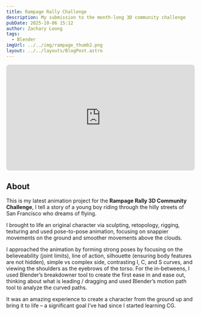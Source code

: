 ```yaml
---
title: Rampage Rally Challenge
description: My submission to the month-long 3D community challenge
pubDate: 2025-10-06 15:12
author: Zachary Leong
tags:
  - Blender
imgUrl: ../../img/rampage_thumb2.png
layout: ../../layouts/BlogPost.astro
---
```

<div style="aspect-ratio:16/9;max-width:700px;margin:auto;">
  <iframe
    src="https://player.vimeo.com/video/1124951489?background=1&autoplay=1&muted=1&byline=1&loop=1"
    width="100%"
    height="100%"
    frameborder="0"
    allow="autoplay; fullscreen"
    allowfullscreen
    title="Rampage Rally Challenge Demo"
    style="width:100%;height:100%;border-radius:8px;"
  ></iframe>
</div>

## About

This is my latest animation project for the **Rampage Rally 3D Community Challenge**, I tell a story of a young boy riding through the hilly streets of San Francisco who dreams of flying. 

I brought to life an original character via sculpting, retopology, rigging, texturing and used pose-to-pose animation, focusing on snappier movements on the ground and smoother movements above the clouds.

I approached the animation by forming strong poses by focusing on the believeability (joint limits), line of action, silhouette (ensuring body features are not hidden), simple vs complex side, contrasting I, C, and S curves, and viewing the shoulders as the eyebrows of the torso. For the in-betweens, I used Blender’s breakdowner tool to create the first ease in and ease out, thinking about what is leading / dragging and used Blender’s motion path tool to analyze the curved paths. 

It was an amazing experience to create a character from the ground up and bring it to life  – a significant goal I’ve had since I started learning CG.
